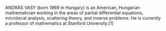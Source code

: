 ANDRÁS VASY (born 1969 in Hungary) is an American, Hungarian mathematician working in the areas of partial differential equations, microlocal analysis, scattering theory, and inverse problems. He is currently a professor of mathematics at Stanford University.[1]
